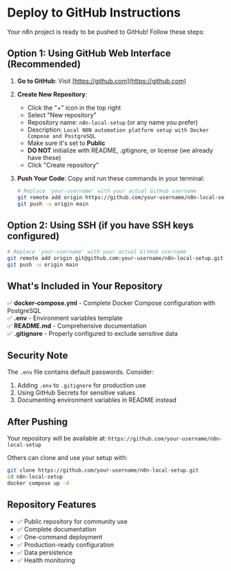 # Deploy to GitHub Instructions

Your n8n project is ready to be pushed to GitHub! Follow these steps:

## Option 1: Using GitHub Web Interface (Recommended)

1. **Go to GitHub**: Visit [https://github.com](https://github.com)

2. **Create New Repository**:
   - Click the "+" icon in the top right
   - Select "New repository"
   - Repository name: `n8n-local-setup` (or any name you prefer)
   - Description: `Local N8N automation platform setup with Docker Compose and PostgreSQL`
   - Make sure it's set to **Public**
   - **DO NOT** initialize with README, .gitignore, or license (we already have these)
   - Click "Create repository"

3. **Push Your Code**:
   Copy and run these commands in your terminal:
   ```bash
   # Replace 'your-username' with your actual GitHub username
   git remote add origin https://github.com/your-username/n8n-local-setup.git
   git push -u origin main
   ```

## Option 2: Using SSH (if you have SSH keys configured)

```bash
# Replace 'your-username' with your actual GitHub username
git remote add origin git@github.com:your-username/n8n-local-setup.git
git push -u origin main
```

## What's Included in Your Repository

✅ **docker-compose.yml** - Complete Docker Compose configuration with PostgreSQL  
✅ **.env** - Environment variables template  
✅ **README.md** - Comprehensive documentation  
✅ **.gitignore** - Properly configured to exclude sensitive data  

## Security Note

The `.env` file contains default passwords. Consider:
1. Adding `.env` to `.gitignore` for production use
2. Using GitHub Secrets for sensitive values
3. Documenting environment variables in README instead

## After Pushing

Your repository will be available at:
`https://github.com/your-username/n8n-local-setup`

Others can clone and use your setup with:
```bash
git clone https://github.com/your-username/n8n-local-setup.git
cd n8n-local-setup
docker compose up -d
```

## Repository Features

- ✅ Public repository for community use
- ✅ Complete documentation
- ✅ One-command deployment
- ✅ Production-ready configuration
- ✅ Data persistence
- ✅ Health monitoring
